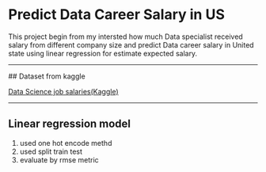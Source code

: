 # Predict Data Career Salary in US
This project begin from my intersted how much Data specialist received salary from different company size and predict Data career salary in United state using linear regression for estimate expected salary.

<hr>
## Dataset from kaggle

[Data Science job salaries(Kaggle)](https://www.kaggle.com/datasets/ruchi798/data-science-job-salaries)
<hr>

## Linear regression model
1. used one hot encode methd
2. used split train test
3. evaluate by rmse metric

